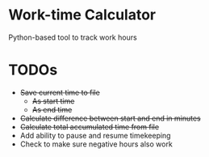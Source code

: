 # Work-time Calculator
Python-based tool to track work hours

# TODOs

- ~~Save current time to file~~
  - ~~As start time~~
  - ~~As end time~~
- ~~Calculate difference between start and end in minutes~~
- ~~Calculate total accumulated time from file~~
- Add ability to pause and resume timekeeping
- Check to make sure negative hours also work
